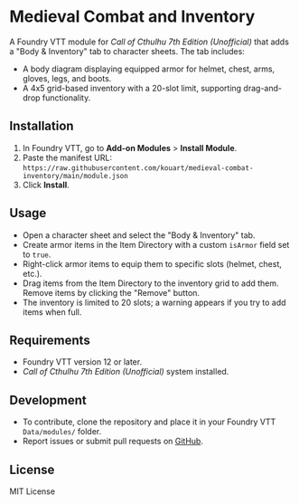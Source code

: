 # Medieval Combat and Inventory

A Foundry VTT module for *Call of Cthulhu 7th Edition (Unofficial)* that adds a "Body & Inventory" tab to character sheets. The tab includes:
- A body diagram displaying equipped armor for helmet, chest, arms, gloves, legs, and boots.
- A 4x5 grid-based inventory with a 20-slot limit, supporting drag-and-drop functionality.

## Installation
1. In Foundry VTT, go to **Add-on Modules** > **Install Module**.
2. Paste the manifest URL: `https://raw.githubusercontent.com/kouart/medieval-combat-inventory/main/module.json`
3. Click **Install**.

## Usage
- Open a character sheet and select the "Body & Inventory" tab.
- Create armor items in the Item Directory with a custom `isArmor` field set to `true`.
- Right-click armor items to equip them to specific slots (helmet, chest, etc.).
- Drag items from the Item Directory to the inventory grid to add them. Remove items by clicking the "Remove" button.
- The inventory is limited to 20 slots; a warning appears if you try to add items when full.

## Requirements
- Foundry VTT version 12 or later.
- *Call of Cthulhu 7th Edition (Unofficial)* system installed.

## Development
- To contribute, clone the repository and place it in your Foundry VTT `Data/modules/` folder.
- Report issues or submit pull requests on [GitHub](https://github.com/kouart/medieval-combat-inventory).

## License
MIT License